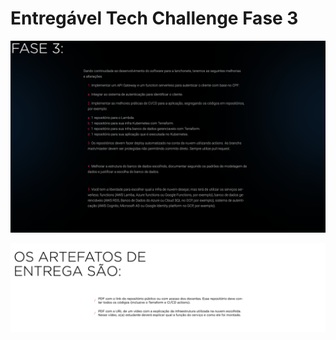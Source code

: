 # Entregável Tech Challenge Fase 3

![Entregavel fase 3](../../assets/fase3-entregavel.png)

![Artefatos fase 3](../../assets/fase3-artefatos.png)
